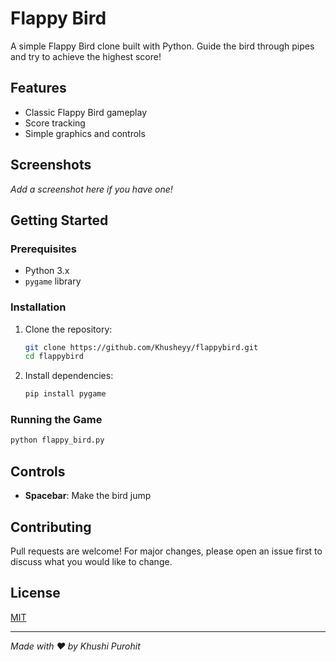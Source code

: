 # Flappy Bird

A simple Flappy Bird clone built with Python. Guide the bird through pipes and try to achieve the highest score!

## Features

- Classic Flappy Bird gameplay
- Score tracking
- Simple graphics and controls

## Screenshots

_Add a screenshot here if you have one!_

## Getting Started

### Prerequisites

- Python 3.x
- `pygame` library

### Installation

1. Clone the repository:
    ```sh
    git clone https://github.com/Khusheyy/flappybird.git
    cd flappybird
    ```

2. Install dependencies:
    ```sh
    pip install pygame
    ```

### Running the Game

```sh
python flappy_bird.py
```

## Controls

- **Spacebar**: Make the bird jump

## Contributing

Pull requests are welcome! For major changes, please open an issue first to discuss what you would like to change.

## License

[MIT](LICENSE)

---

*Made with ❤️ by Khushi Purohit*